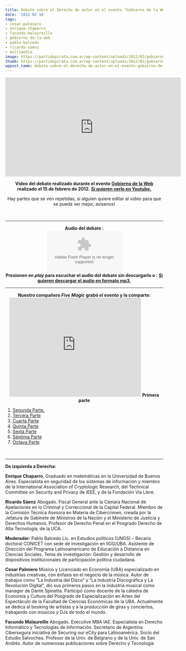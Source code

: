 ```yaml
---
title: Debate sobre el Derecho de autor en el evento "Gobierno de la Web"
date: '2012-02-16'
tags:
- cesar-palmiero
- enrique-chaparro
- facundo-malaureille
- gobierno-de-la-web
- pablo-balcedo
- ricardo-saenz
- multimedia
image: https://partidopirata.com.ar/wp-content/uploads/2012/02/gobierno-web-leyes-300x166.jpg
thumb: https://partidopirata.com.ar/wp-content/uploads/2012/02/gobierno-web-leyes-300x166-150x150.jpg
wppost_name: debate-sobre-el-derecho-de-autor-en-el-evento-gobierno-de-la-web
---
```


<center>
<iframe src="http://www.youtube.com/embed/5Re_qUnZsdU" frameborder="0" width="560" height="315"></iframe></center>
<p style="text-align: center;"><strong>Video del debate realizado durante el evento <a href="http://www.gobiernodelaweb.com.ar" target="_blank">Gobierno de la Web</a> realizado el 15 de febrero de 2012.</strong>
<strong> <a href="http://youtu.be/5Re_qUnZsdU" target="_blank">Si quieren verlo en Youtube.</a></strong></p>
<p style="text-align: center;">Hay partes que se ven repetidas, si alguien quiere editar al video para que se pueda ver mejor, avísenos!</p>
&nbsp;

<hr />

<center>
<strong>Audio del debate :</strong></center><center>
<object id="player1055131" width="240" height="133" classid="clsid:d27cdb6e-ae6d-11cf-96b8-444553540000" codebase="http://download.macromedia.com/pub/shockwave/cabs/flash/swflash.cab#version=6,0,40,0"><param name="AllowScriptAccess" value="always" /><param name="allowFullScreen" value="true" /><param name="wmode" value="transparent" /><param name="src" value="http://www.ivoox.com/playerivoox_ee_1055131_1.html" /><param name="allowfullscreen" value="true" /><param name="allowscriptaccess" value="always" /><embed id="player1055131" width="240" height="133" type="application/x-shockwave-flash" src="http://www.ivoox.com/playerivoox_ee_1055131_1.html" AllowScriptAccess="always" allowFullScreen="true" wmode="transparent" allowfullscreen="true" allowscriptaccess="always" /></object>
<strong></strong></center><center></center><center><strong>Presionen en <em>play</em> para escuchar el audio del debate sin descargarlo o :</strong>
<strong> <a href="http://www.ivoox.com/audio-gobierno-web-evento-del-15_md_1055131_1.mp3" target="_blank">Si quieren descargar el audio en formato mp3.</a></strong></center>

<hr />
<p style="text-align: center;"><strong>Nuestro compañero <em>Five Magic</em> grabó el evento y lo comparte:</strong>
<iframe src="http://www.youtube.com/embed/EoKP_1hVef4" frameborder="0" width="420" height="315"></iframe>
<strong>Primera parte</strong></p>

<ol>
	<li><a href="http://www.youtube.com/watch?v=lB4jXCf9ZGw" target="_blank">Segunda Parte.</a></li>
	<li><a href="http://www.youtube.com/watch?v=gVPnwJfgTnM" target="_blank">Tercera Parte </a></li>
	<li><a href="http://www.youtube.com/watch?v=FCazBUXbYkU" target="_blank">Cuarta Parte</a></li>
	<li><a href="http://www.youtube.com/watch?v=LF2H1HWywKw" target="_blank">Quinta Parte</a></li>
	<li><a href="http://www.youtube.com/watch?v=J122Od3wpGY" target="_blank">Sexta Parte</a></li>
	<li><a href="http://www.youtube.com/watch?v=_6cAhejeJeY" target="_blank">Séptima Parte</a></li>
	<li><a href="http://www.youtube.com/watch?v=mxeFDjxZumc" target="_blank">Octava Parte</a></li>
</ol>
&nbsp;

<hr />
<p style="text-align: left;"><strong>De izquierda a Derecha:</strong></p>
<strong>Enrique Chaparro</strong>, Graduado en matemáticas en la Universidad de Buenos Aires. Especialista en seguridad de los sistemas de información y miembro de la International Association of Cryptologic Research, del Technical Committee on Security and Privacy de IEEE, y de la Fundación Via Libre.

<strong>Ricardo Sáenz</strong> Abogado. Fiscal General ante la Cámara Nacional de Apelaciones en lo Criminal y Correccional de la Capital Federal. Miembro de la Comisión Técnica Asesora en Materia de Cibercrimen, creada por la Jefatura de Gabinete de Ministros de la Nación y el Ministerio de Justicia y Derechos Humanos. Profesor de Derecho Penal en el Posgrado Derecho de Alta Tecnología, de la UCA.

<strong>Moderador</strong>: Pablo Balcedo Lic. en Estudios políticos (UNGS) – Becario doctoral CONICET con sede de investigación en IIGG/UBA. Asistente de Dirección del Programa Latinoamericano de Educación a Distancia en Ciencias Sociales. Tema de investigación: Gestión y desarrollo de dispositivos institucionales de participación política ciudadana.

<strong>Cesar Palmiero</strong> Músico y Licenciado en Economía (UBA) especializado en industrias creativas, con énfasis en el negocio de la música. Autor de trabajos como “La Industria del Disco” y “La Industria Discográfica y La Revolución Digital”, dio sus primeros pasos en la industria musical como manager de Dante Spinetta. Participó como docente de la cátedra de Economía y Cultura del Posgrado de Especialización en Artes del Espectáculo de la Facultad de Ciencias Económicas de la UBA. Actualmente se dedica al booking de artistas y a la producción de giras y conciertos, trabajando con músicos y DJs de todo el mundo.

<strong>Facundo Malaureille</strong> Abogado. Executive MBA IAE. Especialista en Derecho Informático y Tecnologías de Información. Secretario de Argentina Cibersegura iniciativa de Securing our eCity para Latinoamérica. Socio del Estudio Salvochea. Profesor de la Univ. de Belgrano y de la Univ. de San Andrés. Autor de numerosas publicaciones sobre Derecho y Tecnología

